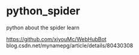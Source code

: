 # python_spider
python about the spider learn

https://github.com/xiyouMc/WebHubBot
blog.csdn.net/mynamepg/article/details/80430308
